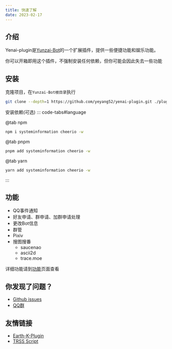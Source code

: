 ```yaml
---
title: 快速了解
date: 2023-02-17
---
```




## 介绍
Yenai-plugin是[Yunzai-Bot](https://gitee.com/Le-niao/Yunzai-Bot)的一个扩展插件，提供一些便捷功能和娱乐功能。

你可以开箱即用这个插件，不强制安装任何依赖，但你可能会因此失去一些功能

## 安装
克隆项目，在`Yunzai-Bot根目录`执行
```sh
git clone --depth=1 https://github.com/yeyang52/yenai-plugin.git ./plugins/yenai-plugin
```
安装依赖(可选)
::: code-tabs#language

@tab npm

```sh
npm i systeminformation cheerio -w
```

@tab pnpm 

```sh
pnpm add systeminformation cheerio -w
```

@tab yarn

```sh
yarn add systeminformation cheerio -w
```
:::
## 功能

- QQ事件通知
- 好友申请、群申请、加群申请处理
- 更改Bot信息
- 群管
- Pixiv
- 搜图搜番
  - saucenao
  - ascii2d
  - trace.moe

详细功能请到[功能](./features/Notice.md)页面查看

## 你发现了问题？

- [Github issues](https://github.com/yeyang52/yenai-plugin/issues)
- [QQ群](https://jq.qq.com/?_wv=1027&k=o8FTig5Z)

## 友情链接
- [Earth-K-Plugin](https://tukuai.one)
- [TRSS Script](https://trss.me/)
